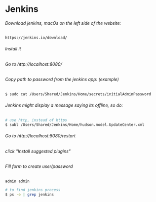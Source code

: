 # Jenkins 

###### Download jenkins, macOs on the left side of the website:
```
https://jenkins.io/download/
```


###### Install it


###### Go to http://localhost:8080/


###### Copy path to password from the jenkins app: (example)
```bash
$ sudo cat /Users/Shared/Jenkins/Home/secrets/initialAdminPassword
```

###### Jenkins might display a message saying its offline, so do:
```bash
# use http, instead of https
$ subl /Users/Shared/Jenkins/Home/hudson.model.UpdateCenter.xml 
```

###### Go to http://localhost:8080/restart

###### click "Install suggested plugins"

###### Fill form to create user/password
```
admin admin
```

```bash
# to find jenkins process
$ ps -e | grep jenkins 
```
